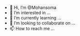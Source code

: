 - 👋 Hi, I’m @Mohansoma
- 👀 I’m interested in ...
- 🌱 I’m currently learning ...
- 💞️ I’m looking to collaborate on ...
- 📫 How to reach me ...

<!---
Mohansoma/Mohansoma is a ✨ special ✨ repository because its `README.md` (this file) appears on your GitHub profile.
You can click the Preview link to take a look at your changes.
--->
